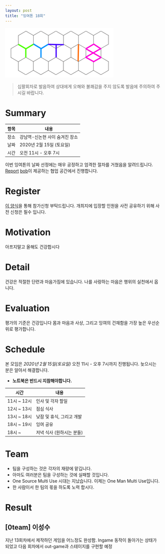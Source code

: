 ```yaml
---
layout: post
title: "잉여톤 18회"
---
```


![poster](/images/18/yyt-poster.png)

> 십팔회차로 발음하여 상대에게 오해와 불쾌감을 주지 않도록 발음에 주의하여 주시길 바랍니다. 

# Summary

| 항목 | 내용                              |
| ---- | --------------------------------- |
| 장소 | 강남역-신논현 사이 숨겨진 장소    |
| 날짜 | 2020년 2월 15일 (토요일)          |
| 시간 | 오전 11시 - 오후 7시              |


이번 잉여톤의 날짜 선정에는 매우 공정하고 엄격한 절차를 거쳤음을 알려드립니다. [Report](https://docs.google.com/spreadsheets/d/1NBoD_xV3OlpXeWzMbvnyv0Kh-TkSY2870J7YuCMuoaM/edit?usp=sharing)
[bob](https://github.com/doodoori2)이 제공하는 협업 공간에서 진행합니다. 

# Register

[이 양식](https://forms.gle/EN5YJAxKqDhaGJWi9)을 통해 참가신청 부탁드립니다. 개최지에 입장할 인원을 사전 공유하기 위해 사전 신청은 필수 입니다.

# Motivation

아프지말고 올해도 건강합시다

# Detail

건강은 적절한 단련과 마음가짐에 있습니다. 
나를 사랑하는 마음은 행위의 실천에서 옵니다.

# Evaluation

평가의 기준은 건강입니다
몸과 마음과 사상, 그리고 잉여의 건재함을 가장 높은 우선순위로 평가합니다. 

# Schedule

본 모임은 _2020년 2월 15일(토요일)_ 오전 11시 - 오후 7시까지 진행됩니다. 늦으시는 분은 알아서 해결합니다. 

- **노트북은 반드시 지참해야합니다.**

| 시간        | 내용                              |
| ----------- | --------------------------------- |
| 11시 ~ 12시 | 인사 및 각자 할일                 |
| 12시 ~ 13시 | 점심 식사                         |
| 13시 ~ 18시 | 낮잠 및 휴식, 그리고 개발         |
| 18시 ~ 19시 | 잉여 공유                         |
| 18시 ~      | 저녁 식사 (원하시는 분들)         |

# Team

- 팀을 구성하는 것은 각자의 재량에 맡깁니다.
- 아마도 여러분은 팀을 구성하는 것에 실패할 것입니다.
- One Source Multi Use 시대는 지났습니다. 이제는 One Man Multi Use입니다. 
- 한 사람이서 한 팀의 몫을 하도록 노력 합시다.

# Result

## [0team] 이성수

지난 13회차에서 제작하던 게임을 어느정도 완성함. Ingame 동작이 돌아가는 상태가 되었고 다음 회차에서 out-game과 스테이지를 구현할 예정

